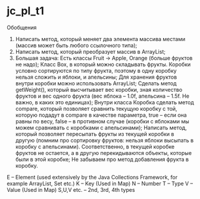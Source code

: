 # jc_pl_t1

Обобщения
1. Написать метод, который меняет два элемента массива местами (массив может быть любого ссылочного типа);
2. Написать метод, который преобразует массив в ArrayList;
3. Большая задача:
Есть классы Fruit -> Apple, Orange (больше фруктов не надо);
Класс Box, в который можно складывать фрукты. Коробки условно сортируются по типу фрукта, поэтому в одну коробку нельзя сложить и яблоки, и апельсины;
Для хранения фруктов внутри коробки можно использовать ArrayList;
Сделать метод getWeight(), который высчитывает вес коробки, зная количество фруктов и вес одного фрукта (вес яблока – 1.0f, апельсина – 1.5f. Не важно, в каких это единицах);
Внутри класса Коробка сделать метод compare, который позволяет сравнить текущую коробку с той, которую подадут в compare в качестве параметра, true – если она равны по весу, false – в противном случае (коробки с яблоками мы можем сравнивать с коробками с апельсинами);
Написать метод, который позволяет пересыпать фрукты из текущей коробки в другую (помним про сортировку фруктов: нельзя яблоки высыпать в коробку с апельсинами). Соответственно, в текущей коробке фруктов не остается, а в другую перекидываются объекты, которые были в этой коробке;
Не забываем про метод добавления фрукта в коробку.

E – Element (used extensively by the Java Collections Framework, for example ArrayList, Set etc.)
K – Key (Used in Map)
N – Number
T – Type
V – Value (Used in Map)
S,U,V etc. – 2nd, 3rd, 4th types